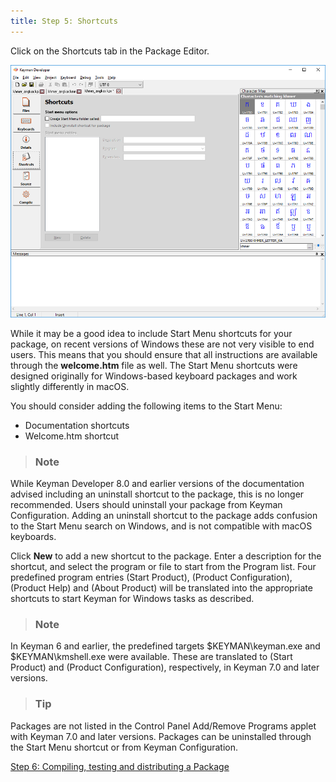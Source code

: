 ```yaml
---
title: Step 5: Shortcuts
---
```


Click on the Shortcuts tab in the Package Editor.

![](../../../images/tutorial_distribute_keyboard_shortcuts.png)

While it may be a good idea to include Start Menu shortcuts for your
package, on recent versions of Windows these are not very visible to end
users. This means that you should ensure that all instructions are
available through the **welcome.htm** file as well. The Start Menu
shortcuts were designed originally for Windows-based keyboard packages
and work slightly differently in macOS.

You should consider adding the following items to the Start Menu:

-   Documentation shortcuts
-   Welcome.htm shortcut

> ### Note
While Keyman Developer 8.0 and earlier versions of the documentation
advised including an uninstall shortcut to the package, this is no
longer recommended. Users should uninstall your package from Keyman
Configuration. Adding an uninstall shortcut to the package adds
confusion to the Start Menu search on Windows, and is not compatible
with macOS keyboards.

Click **New** to add a new shortcut to the
package. Enter a description for the shortcut, and select the program or
file to start from the Program list. Four predefined program entries
(Start Product), (Product Configuration), (Product Help) and (About
Product) will be translated into the appropriate shortcuts to start
Keyman for Windows tasks as described.

> ### Note
In Keyman 6 and earlier, the predefined targets $KEYMAN\keyman.exe and
$KEYMAN\kmshell.exe were available. These are translated to (Start
Product) and (Product Configuration), respectively, in Keyman
7.0 and later versions.

<!-- a seperator -->

> ### Tip
Packages are not listed in the Control Panel Add/Remove Programs applet
with Keyman 7.0 and later versions. Packages can be uninstalled
through the Start Menu shortcut or from Keyman Configuration.

[Step 6: Compiling, testing and distributing a Package](step-6)
